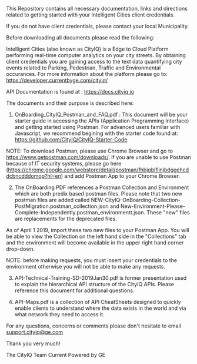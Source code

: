 This Repository contains all necessary documentation, links and directions related to getting started with your Intelligent Cities client credentials.

If you do not have client credentials, please contact your local Municipality.

Before downloading all documents please read the following:

Intelligent Cities (also known as CityIQ) is a Edge to Cloud Platform performing real-time computer analytics on your city streets. By obtaining client credentials you are gaining access to the text data quantifying city events related to Parking, Pedestrian, Traffic and Environmental occurances.  For more information about the platform please go to: https://developer.currentbyge.com/cityiq/

API Documentation is found at : https://docs.cityiq.io

The documents and their purpose is described here:

1. OnBoarding_CityIQ_Postman_and_FAQ.pdf : This document will be your starter guide in accessing the APIs (Application Programming Interface) and getting started using Postman. For advanced users familiar with Javascript, we recommend begining with the starter code found at: https://github.com/CityIQ/CityIQ-Starter-Code 

NOTE: To download Postman, please use Chrome Browser and go to https://www.getpostman.com/downloads/.  If you are unable to use Postman because of IT security systems, please go here (https://chrome.google.com/webstore/detail/postman/fhbjgbiflinjbdggehcddcbncdddomop?hl=en) and add Postman App to your Chrome Browser. 

2. The OnBoarding PDF references a Postman Collection and Environment which are both predix based postman files.  Please note that two new postman files are added called NEW-CityIQ-OnBoarding-Collection-PostMigration.postman_collection.json and New-Environment-Please-Complete-Independently.postman_environmentt.json. These "new" files are replacements for the deprecated files. 

As of April 1 2019, import these two new files to your Postman App.  You will be able to view the Collection on the left hand side in the "Collections" tab and the environment will become available in the upper right hand corner drop-down.  

NOTE: before making requests, you must insert your credentials to the environment otherwise you will not be able to make any requests.

3.  API-Technical-Training-SD-2019Jan30.pdf is former presentation used to explain the hierarchical API structure of the CityIQ APIs.  Please reference this document for additional questions.

4.  API-Maps.pdf is a collection of API CheatSheets designed to quickly enable clients to understand where the data exists in the world and via what network they need to access it.


For any questions, concerns or comments please don't hesitate to email support.cityiq@ge.com


Thank you very much!


The CityIQ Team
Current Powered by GE
